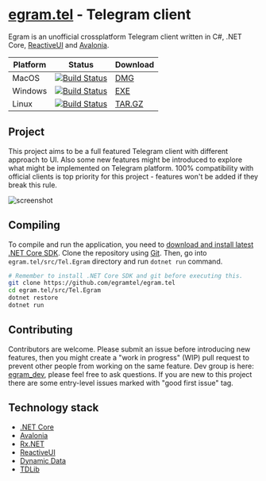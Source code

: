 # [egram.tel](https://egram.tel) - Telegram client

Egram is an unofficial crossplatform Telegram client written in C#, .NET Core, [ReactiveUI](https://github.com/reactiveui/ReactiveUI) and [Avalonia](https://github.com/AvaloniaUI/Avalonia).

| Platform | Status | Download |
| -------- | ------ | -------- |
| MacOS    | [![Build Status](https://dev.azure.com/egramtel/egramtel/_apis/build/status/egram?branchName=master)](https://dev.azure.com/egramtel/egramtel/_build/latest?definitionId=5?branchName=master) | [DMG](https://github.com/egramtel/egram.tel/releases) |
| Windows  | [![Build Status](https://dev.azure.com/egramtel/egramtel/_apis/build/status/egram?branchName=master)](https://dev.azure.com/egramtel/egramtel/_build/latest?definitionId=5?branchName=master) | [EXE](https://github.com/egramtel/egram.tel/releases) |
| Linux    | [![Build Status](https://dev.azure.com/egramtel/egramtel/_apis/build/status/egram?branchName=master)](https://dev.azure.com/egramtel/egramtel/_build/latest?definitionId=5?branchName=master) | [TAR.GZ](https://github.com/egramtel/egram.tel/releases) |

## Project

This project aims to be a full featured Telegram client with different approach to UI. Also some new features might be introduced to explore what might be implemented on Telegram platform. 100% compatibility with official clients is top priority for this project - features won't be added if they break this rule.

![screenshot](https://raw.githubusercontent.com/egramtel/egram.tel/master/screenshot.png)

## Compiling

To compile and run the application, you need to [download and install latest .NET Core SDK](https://www.microsoft.com/net/learn/dotnet/hello-world-tutorial). Clone the repository using [Git](https://git-scm.com/). Then, go into `egram.tel/src/Tel.Egram` directory and run `dotnet run` command.

```sh
# Remember to install .NET Core SDK and git before executing this.
git clone https://github.com/egramtel/egram.tel
cd egram.tel/src/Tel.Egram
dotnet restore
dotnet run
```

## Contributing

Contributors are welcome. Please submit an issue before introducing new features, then you might create a "work in progress" (WIP) pull request to prevent other people from working on the same feature. Dev group is here: [egram_dev](https://t.me/egram_dev), please feel free to ask questions. If you are new to this project there are some entry-level issues marked with "good first issue" tag.

## Technology stack

* [.NET Core](https://github.com/dotnet)
* [Avalonia](https://github.com/AvaloniaUI/Avalonia)
* [Rx.NET](https://github.com/dotnet/reactive)
* [ReactiveUI](https://github.com/reactiveui/ReactiveUI)
* [Dynamic Data](https://github.com/RolandPheasant/DynamicData)
* [TDLib](https://github.com/tdlib/td)
